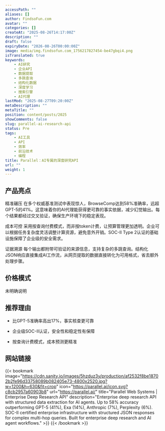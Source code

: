 ```yaml
---
accessPath: ""
aliases: []
author: FindsoFun.com
avatar: ""
categories: []
createAt: "2025-08-26T14:17:00Z"
description: ""
draft: false
expiryDate: "2026-08-26T00:00:00Z"
image: media/img.findsofun.com_1756217827454-be47gbqi4.png
isTranslated: true
keywords:
    - AI研究
    - 企业API
    - 数据提取
    - 多跳查询
    - 结构化数据
    - 深度学习
    - 搜索引擎
    - AI代理
lastMod: "2025-08-27T09:20:00Z"
metaDescription: ""
metaTitle: ""
position: content/posts/2025
showComments: false
slug: parallel-ai-research-api
status: Pre
tags:
    - AI工具
    - API
    - 效率
    - 前沿技术
    - 编程
title: Parallel：AI专属的深度研究API
url: ""
weight: 1
---
```

## 产品亮点
精准碾压
在多个权威基准测试中表现惊人，BrowseComp达到58%准确率，远超GPT-5的41%。这意味着你的AI代理能获得更可靠的事实依据，减少幻觉输出。每个结果都经过交叉验证，确保生产环境下的稳定表现。

成本可控
采用按查询付费模式，而非按token计费，让预算管理更加透明。企业可以根据任务复杂度灵活调整计算资源，避免意外开销。SOC-II Type 2认证的基础设施保障了企业级的安全需求。

证据溯源
每个输出都附带可验证的来源信息，支持复杂的多跳查询。结构化JSON响应直接集成AI工作流，从网页提取的数据直接转化为可用格式，省去额外处理步骤。

## 价格模式
<!--more-->未明确说明

## 推荐理由
- 比GPT-5准确率高出17%，事实核查更可靠

- 企业级SOC-II认证，安全性和稳定性有保障

- 按查询计费模式，成本预测更精准

## 网站链接
{{< bookmark image="https://cdn.sanity.io/images/5hzduz3y/production/af2532f8be18702b2fe96d33758089b082405e73-4800x2520.jpg?w=1200&h=630&fit=crop" icon="https://parallel.ai/icon.svg?c8cb2957a60903b8" url="https://parallel.ai/" title="Parallel Web Systems | Enterprise Deep Research API" description="Enterprise deep research API with structured data extraction for AI agents. Up to 58% accuracy outperforming GPT-5 (41%), Exa (14%), Anthropic (7%), Perplexity (6%). SOC-II certified enterprise infrastructure with structured JSON responses for complex multi-hop queries. Built for enterprise deep research and AI agent workflows." >}}
{{< /bookmark >}}

